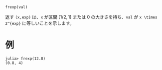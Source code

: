 ```
frexp(val)
```

返す `(x,exp)` は、`x` が区間 $[1/2, 1)$ または 0 の大きさを持ち、`val` が `x \times 2^{exp}` に等しいことを示します。

# 例

```jldoctest
julia> frexp(12.8)
(0.8, 4)
```
